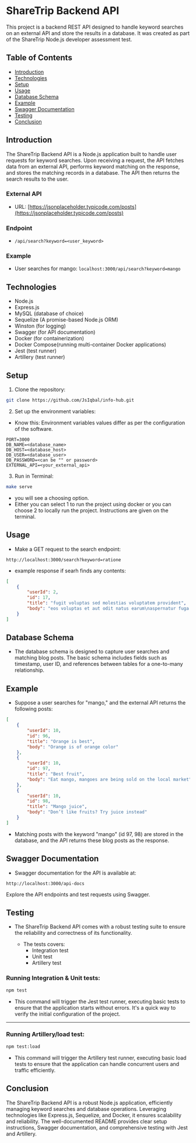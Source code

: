 # ShareTrip Backend API

This project is a backend REST API designed to handle keyword searches on an external API and store the results in a database. It was created as part of the ShareTrip Node.js developer assessment test.

## Table of Contents

-   [Introduction](#introduction)
-   [Technologies](#technologies)
-   [Setup](#setup)
-   [Usage](#usage)
-   [Database Schema](#database-schema)
-   [Example](#example)
-   [Swagger Documentation](#swagger-documentation)
-   [Testing](#testing)
-   [Conclusion](#conclusion)

## Introduction

The ShareTrip Backend API is a Node.js application built to handle user requests for keyword searches. Upon receiving a request, the API fetches data from an external API, performs keyword matching on the response, and stores the matching records in a database. The API then returns the search results to the user.

### External API

-   URL: [https://jsonplaceholder.typicode.com/posts](https://jsonplaceholder.typicode.com/posts)

### Endpoint

-   `/api/search?keyword=<user_keyword>`

### Example

-   User searches for mango: `localhost:3000/api/search?keyword=mango`

## Technologies

-   Node.js
-   Express.js
-   MySQL (database of choice)
-   Sequelize (A promise-based Node.js ORM)
-   Winston (for logging)
-   Swagger (for API documentation)
-   Docker (for containerization)
-   Docker Compose(running multi-container Docker applications)
-   Jest (test runner)
-   Artillery (test runner)

## Setup

1. Clone the repository:

```bash
git clone https://github.com/JsIqbal/info-hub.git
```

2. Set up the environment variables:

-   Know this: Environment variables values differ as per the configuration of the software.

```.env
PORT=3000
DB_NAME=<database_name>
DB_HOST=<database_host>
DB_USER=<database_user>
DB_PASSWORD=<can be "" or password>
EXTERNAL_API=<your_external_api>

```

3. Run in Terminal:

```bash
make serve
```

-   you will see a choosing option.
-   Either you can select 1 to run the project using docker or you can choose 2 to locally run the project. Instructions are given on the terminal.

## Usage

-   Make a GET request to the search endpoint:

```link
http://localhost:3000/search?keyword=ratione
```

-   example response if searh finds any contents:

```json
[
    {
        "userId": 2,
        "id": 17,
        "title": "fugit voluptas sed molestias voluptatem provident",
        "body": "eos voluptas et aut odit natus earum\naspernatur fuga molestiae ullam\ndeserunt ratione qui eos\nqui nihil ratione nemo velit ut aut id quo"
    }
]
```

## Database Schema

-   The database schema is designed to capture user searches and matching blog posts. The basic schema includes fields such as timestamp, user ID, and references between tables for a one-to-many relationship.

## Example

-   Suppose a user searches for "mango," and the external API returns the following posts:

```json
[
    {
        "userId": 10,
        "id": 96,
        "title": "Orange is best",
        "body": "Orange is of orange color"
    },
    {
        "userId": 10,
        "id": 97,
        "title": "Best fruit",
        "body": "Eat mango, mangoes are being sold on the local market"
    },
    {
        "userId": 10,
        "id": 98,
        "title": "Mango juice",
        "body": "Don’t like fruits? Try juice instead"
    }
]
```

-   Matching posts with the keyword "mango" (id 97, 98) are stored in the database, and the API returns these blog posts as the response.

## Swagger Documentation

-   Swagger documentation for the API is available at:

```link
http://localhost:3000/api-docs
```

Explore the API endpoints and test requests using Swagger.

## Testing

-   The ShareTrip Backend API comes with a robust testing suite to ensure the reliability and correctness of its functionality.

    -   The tests covers:
        -   Integration test
        -   Unit test
        -   Artillery test

### Running Integration & Unit tests:

```bash
npm test
```

-   This command will trigger the Jest test runner, executing basic tests to ensure that the application starts without errors. It's a quick way to verify the initial configuration of the project.

---

### Running Artillery/load test:

```bash
npm test:load
```

-   This command will trigger the Artillery test runner, executing basic load tests to ensure that the application can handle concurrent users and traffic efficiently.

## Conclusion

The ShareTrip Backend API is a robust Node.js application, efficiently managing keyword searches and database operations. Leveraging technologies like Express.js, Sequelize, and Docker, it ensures scalability and reliability. The well-documented README provides clear setup instructions, Swagger documentation, and comprehensive testing with Jest and Artillery.
